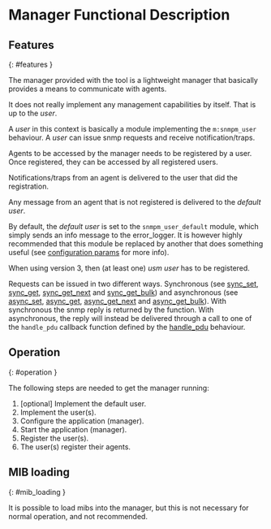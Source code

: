 <!--
%CopyrightBegin%

Copyright Ericsson AB 2023. All Rights Reserved.

Licensed under the Apache License, Version 2.0 (the "License");
you may not use this file except in compliance with the License.
You may obtain a copy of the License at

    http://www.apache.org/licenses/LICENSE-2.0

Unless required by applicable law or agreed to in writing, software
distributed under the License is distributed on an "AS IS" BASIS,
WITHOUT WARRANTIES OR CONDITIONS OF ANY KIND, either express or implied.
See the License for the specific language governing permissions and
limitations under the License.

%CopyrightEnd%
-->
# Manager Functional Description

## Features

[](){: #features }

The manager provided with the tool is a lightweight manager that basically
provides a means to communicate with agents.

It does not really implement any management capabilities by itself. That is up
to the _user_.

A _user_ in this context is basically a module implementing the `m:snmpm_user`
behaviour. A _user_ can issue snmp requests and receive notification/traps.

Agents to be accessed by the manager needs to be registered by a user. Once
registered, they can be accessed by all registered users.

Notifications/traps from an agent is delivered to the user that did the
registration.

Any message from an agent that is not registered is delivered to the _default
user_.

By default, the _default user_ is set to the `snmpm_user_default` module, which
simply sends an info message to the error_logger. It is however highly
recommended that this module be replaced by another that does something useful
(see [configuration params](snmp_config.md#configuration_params) for more info).

When using version 3, then (at least one) _usm user_ has to be registered.

Requests can be issued in two different ways. Synchronous (see
[sync_set](`m:snmpm#sync_set2`), [sync_get](`m:snmpm#sync_get2`),
[sync_get_next](`m:snmpm#sync_get_next2`) and
[sync_get_bulk](`m:snmpm#sync_get_bulk2`)) and asynchronous (see
[async_set](`m:snmpm#async_set2`), [async_get](`m:snmpm#async_get2`),
[async_get_next](`m:snmpm#async_get_next2`) and
[async_get_bulk](`m:snmpm#async_get_bulk2`)). With synchronous the snmp reply is
returned by the function. With asynchronous, the reply will instead be delivered
through a call to one of the `handle_pdu` callback function defined by the
[handle_pdu](`m:snmpm_user#handle_pdu`) behaviour.

## Operation

[](){: #operation }

The following steps are needed to get the manager running:

1. \[optional] Implement the default user.
1. Implement the user(s).
1. Configure the application (manager).
1. Start the application (manager).
1. Register the user(s).
1. The user(s) register their agents.

## MIB loading

[](){: #mib_loading }

It is possible to load mibs into the manager, but this is not necessary for
normal operation, and not recommended.
